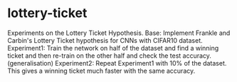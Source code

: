 # lottery-ticket
Experiments on the Lottery Ticket Hypothesis. 
Base: Implement Frankle and Carbin's Lottery Ticket hypothesis for CNNs with CIFAR10 dataset.
Experiment1: Train the network on half of the dataset and find a winning ticket and then re-train on the other half and check the test accuracy. (generalisation)
Experiment2: Repeat Experiment1 with 10% of the dataset. This gives a winning ticket much faster with the same accuracy.
